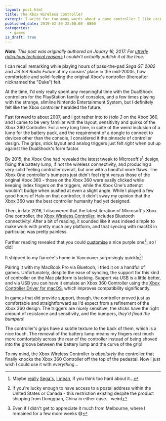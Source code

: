 ```yaml
---
layout: post.html
title: The Xbox Wireless Controller
excerpt: I write far too many words about a game controller I like using.
published_date: 2019-02-20 22:00:00 -0800
categories:
  - games
is_draft: true
---
```


_**Note**: This post was originally authored on Jauary 16, 2017. For [utterly ridiculous technical reasons](https://github.com/ticky/jessicastokes.net/issues/4) I couldn't actually publish it at the time._

I can recall remarking while playing hours of pass-the-pad _Sega GT 2002_ and _Jet Set Radio Future_ at my cousins' place in the mid-2000s, how comfortable and solid-feeling the original Xbox's controller (thereafter nicknamed the "Duke") felt.

At the time, I'd only really spent any meaningful time with the DualShock controllers for the PlayStation family of consoles, and a few times playing with the strange, slimline Nintendo Entertainment System, but I definitely felt like the Xbox controller heralded the future.

Fast forward to about 2007, and I got rather into to _Halo 3_ on the Xbox 360, and I came to be very familiar with the layout, sensitivity and quirks of the Xbox 360 Controller. For a very long time, in spite of the weird inclusion of a lump for the battery pack, and the requirement of a dongle to connect to devices other than the console, I considered it the pinnacle of controller design. The grips, stick layout and analog triggers just felt _right_ when put up against the DualShock's form factor.

By 2015, the Xbox One had revealed the latest tweak to Microsoft's[^1] design, fixing the battery lump, if not the wireless connectivity, and producing a very solid feeling controller overall, but one with a handful more flaws. The Xbox One controller's bumpers just didn't feel right versus those of the original Xbox 360 - those on the Xbox 360 were easily clicked while keeping index fingers on the triggers, while the Xbox One's attempt wouldn't budge when pushed at even a slight angle. While I played a few good hours of Halo on that controller, it didn't sway my opinion that the Xbox 360 was the best controller humanity had yet designed.

Then, in late 2016, I discovered that the latest iteration of Microsoft's Xbox One controller, the [Xbox Wireless Controller](https://en.wikipedia.org/w/index.php?title=Xbox_One_Controller&oldid=758288266#Xbox_One_S_controller), includes Bluetooth connectivity! After a bit of reading, it sounded like it was indeed simple to make work with pretty much any platform, and that syncing with macOS in particular, was pretty painless.

Further reading revealed that you could [customise](https://www.theverge.com/2016/6/13/11911192/xbox-design-lab-custom-controllers-microsoft-e3-2016) a nice purple one[^2], so I did!

It shipped to my fiancée's home in Vancouver surprisingly quickly[^3]!

Pairing it with my MacBook Pro via Bluetooh, I tried it on a handful of games. Unfortunately, despite the ease of syncing, the support for this kind of controller on the Mac platform is lacking. Support via USB is a little better, and via USB you can have it emulate an Xbox 360 Controller using the [Xbox Controller Driver for macOS](https://github.com/360Controller/360Controller), which improves compatibility significantly.

In games that did provide support, though, the controller proved just as comfortable and straightforward as I'd expect from a refinement of the Xbox 360 design. The triggers are nicely sensitive, the sticks have the right amount of resistance and sensitivity, and the bumpers, _they'd fixed the bumpers_!

The controller's grips have a subtle texture to the back of them, which is a nice touch. The removal of the battery lump means my fingers rest much more comfortably across the rear of the controller instead of being shoved into the groove between the battery lump and the curve of the grip!

To my mind, the Xbox Wireless Controller is _absolutely_ the controller that finally knocks the Xbox 360 Controller off the top of the pedestal. Now I just wish I could use it with _everything_...

[^1]: Maybe [really](https://segaretro.org/3D_Control_Pad) [Sega's](https://segaretro.org/Dreamcast_Controller), [I mean](https://en.wikipedia.org/wiki/Xbox_Controller), if you think too hard about it...

[^2]: If you're lucky enough to have access to a postal address within the United States or Canada - this restriction existing despite the product shipping from Dongguan, China in either case... weird

[^3]: Even if I didn't get to appreciate it much from Melbourne, where I remained for a few more weeks 😅
